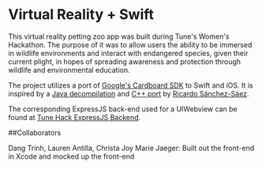 # Virtual Reality + Swift 
This virtual reality petting zoo app was built during Tune's Women's Hackathon. The purpose of it was to allow users the ability to be immersed in wildlife environments and interact with endangered species, given their current plight, in hopes of spreading awareness and protection through wildlife and environmental education. 

The project utilizes a port of [Google's Cardboard SDK](https://www.google.com/get/cardboard/) to Swift and iOS. It is inspired by a [Java decompilation](https://github.com/rsanchezsaez/cardboard-java) and [C++ port](https://github.com/rsanchezsaez/CardboardSDK-iOS) by [Ricardo Sánchez-Sáez](https://github.com/rsanchezsaez).

The corresponding ExpressJS back-end used for a UIWebview can be found at [Tune Hack ExpressJS Backend](https://github.com/jessicalostinspace/tune-hack-mean).

##Collaborators

Dang Trinh, Lauren Antilla, Christa Joy Marie Jaeger: Built out the front-end in Xcode and mocked up the front-end
